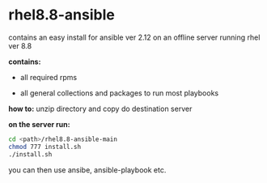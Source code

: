 # rhel8.8-ansible
contains an easy install for ansible ver 2.12 on an offline server running rhel ver 8.8

**contains:**

* all required rpms

* all general collections and packages to run most playbooks

**how to:**
unzip directory and copy do destination server

**on the server run:**
```bash
cd <path>/rhel8.8-ansible-main
chmod 777 install.sh
./install.sh 
```
you can then use ansibe, ansible-playbook etc.
